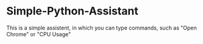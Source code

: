 # Simple-Python-Assistant
This is a simple assistent, in which you can type commands, such as "Open Chrome" or "CPU Usage"
